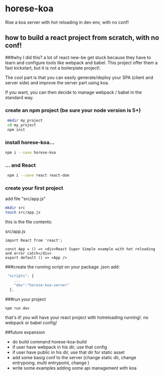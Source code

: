 # horese-koa
Rise a koa server with hot reloading in dev env, with no conf!


## how to build a react project from scratch, with no conf!

###why I did this?
a lot of react new-be get stuck because they have to learn and configure tools like webpack and babel. This project offer them a fast kickstart, but it is not a boilerplate project!.

The cool part is that you can easily generate/deploy your SPA (client and server side)  and improve the server part using koa.

If you want, you can then decide to manage webpack / babel in the standard way.



### create an npm project (be sure your node version is 5+)

```bash
 mkdir my_project
 cd my_project
 npm init
 ```

### install horese-koa...
 ```bash
 npm i --save horese-koa
 ```

 ### ... and React
```bash
 npm i --save react react-dom
```

### create your first project
 add  file "src/app.js"

 ```bash
 mkdir src
 touch src/app.js
 ```

 this is the file contents:


 src/app.js
 ```
 import React from 'react';

 const App = () => <div>React Super Simple example with hot reloading and error catch</div>
 export default () => <App />
 ```


###create the running script
on your package .json add:
```js
 "scripts": {
    ...
    "dev":"horese-koa-server"
  },
```

###run your project

```bash
npm run dev
```

that's it! you will have your react project with hotreloading running!. no webpack or babel config!



##future expansion

- do build command horese-koa-build
- if user have webpack in his dir, use that config
- if user have public in his dir, use that dir for static asset
- add some basig conf to the server (change static dir, change entrypoing, multi entrypoint, change )
- write some examples adding some api management with koa
